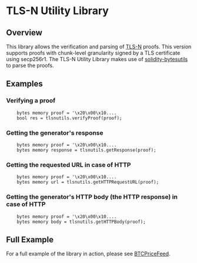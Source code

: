 # TLS-N Utility Library
## Overview
This library allows the verification and parsing of [TLS-N](https://tls-n.org) proofs. 
This version supports proofs with chunk-level granularity signed by a TLS certificate using secp256r1.
The TLS-N Utility Library makes use of [solidity-bytesutils](https://github.com/tls-n/solidity-bytesutils) to parse the proofs.

## Examples
### Verifying a proof

```
	bytes memory proof = '\x20\x00\x10....
	bool res = tlsnutils.verifyProof(proof);
```

### Getting the generator's response
```
    bytes memory proof = '\x20\x00\x10....
	bytes memory response = tlsnutils.getResponse(proof);
```

### Getting the requested URL in case of HTTP
```
    bytes memory proof = '\x20\x00\x10....
	bytes memory url = tlsnutils.getHTTPRequestURL(proof);
```

### Getting the generator's HTTP body (the HTTP response) in case of HTTP
```
    bytes memory proof = '\x20\x00\x10....
    bytes memory body = tlsnutils.getHTTPBody(proof);
```

## Full Example
For a full example of the library in action, please see [BTCPriceFeed](https://github.com/tls-n/BTCPriceFeed).


